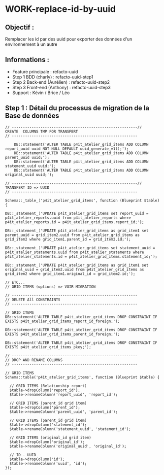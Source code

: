 # WORK-replace-id-by-uuid

## Objectif :

Remplacer les id par des uuid pour exporter des données d'un environnement à un autre

## Informations :
 - Feature principale : refacto-uuid
 - Step 1 BDD (charly) : refacto-uuid-step1
 - Step 2 Back-end (Aurélien) : refacto-uuid-step2
 - Step 3 Front-end (Anthony) : refacto-uuid-step3
 -  Support : Kévin / Brice / Léo


## Step 1 : Détail du processus de migration de la Base de données

    // ---------------------------------------------------------// 
    CREATE  COLUMNS TMP FOR TRANSFERT  
    // ---------------------------------------------------------  
            
        DB::statement('ALTER TABLE p4it_atelier_grid_items ADD COLUMN report_uuid uuid NOT NULL DEFAULT uuid_generate_v1();');
        DB::statement('ALTER TABLE p4it_atelier_grid_items ADD COLUMN parent_uuid uuid;'); 
        DB::statement('ALTER TABLE p4it_atelier_grid_items ADD COLUMN statement_uuid uuid;');
        DB::statement('ALTER TABLE p4it_atelier_grid_items ADD COLUMN original_uuid uuid;');

    // ---------------------------------------------------------// 
    TRANSFERT ID => UUID  
    // ---------------------------------------------------------
    
    Schema::_table_('p4it_atelier_grid_items', function (Blueprint $table) {
      
    DB::_statement_('UPDATE p4it_atelier_grid_items set report_uuid = p4it_atelier_reports.uuid from p4it_atelier_reports where p4it_atelier_reports.id = p4it_atelier_grid_items.report_id;');
    
    DB::_statement_('UPDATE p4it_atelier_grid_items as grid_item1 set parent_uuid = grid_item2.uuid from p4it_atelier_grid_items as grid_item2 where grid_item1.parent_id = grid_item2.id;');

    DB::_statement_('UPDATE p4it_atelier_grid_items set statement_uuid = p4it_atelier_statements.uuid from p4it_atelier_statements where p4it_atelier_statements.id = p4it_atelier_grid_items.statement_id;');

    DB::_statement_('UPDATE p4it_atelier_grid_items as grid_item1 set original_uuid = grid_item2.uuid from p4it_atelier_grid_items as grid_item2 where grid_item1.original_id = grid_item2.id;');
	
	// ETC...
    // GRID ITEMS (options) => VOIR MIGRATION
    
    // ---------------------------------------------------------
    // DELETE All CONSTRAINTS
    // ---------------------------------------------------------
    
    // GRID ITEMS
    DB::statement('ALTER TABLE p4it_atelier_grid_items DROP CONSTRAINT IF EXISTS p4it_atelier_grid_items_report_id_foreign;');
    
    DB::statement('ALTER TABLE p4it_atelier_grid_items DROP CONSTRAINT IF EXISTS p4it_atelier_grid_items_parent_id_foreign;');
    
    DB::statement('ALTER TABLE p4it_atelier_grid_items DROP CONSTRAINT IF EXISTS p4it_atelier_grid_items_pkey;');

    // ---------------------------------------------------------
    // DROP AND RENAME COLUMNS
    // ---------------------------------------------------------
    
    // GRID ITEMS
    Schema::table('p4it_atelier_grid_items', function (Blueprint $table) {
    
      // GRID ITEMS (Relationship report)
      $table->dropColumn('report_id');
      $table->renameColumn('report_uuid', 'report_id');
    
      // GRID ITEMS (parent_id grid item)
      $table->dropColumn('parent_id');
      $table->renameColumn('parent_uuid', 'parent_id');
    
      // GRID ITEMS (parent_id grid item)
      $table->dropColumn('statement_id');
      $table->renameColumn('statement_uuid', 'statement_id');
    
      // GRID ITEMS (original_id grid item)
      $table->dropColumn('original_id');
      $table->renameColumn('original_uuid', 'original_id');
    
      // ID - UUID
      $table->dropColumn('id');
      $table->renameColumn('uuid', 'id');
    });

